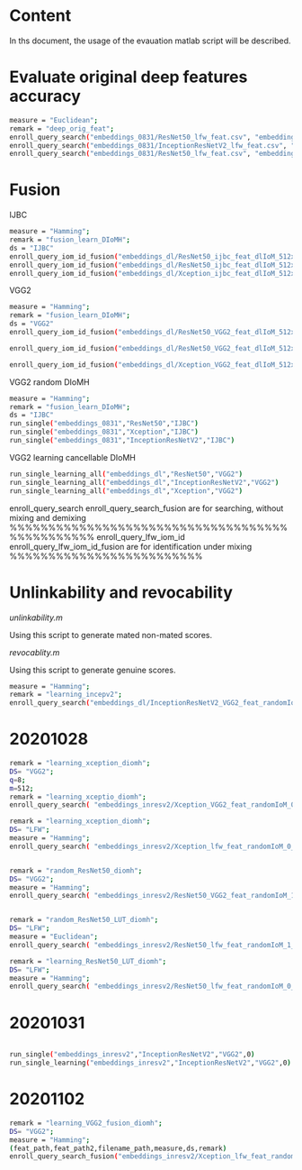 # Content
In ths document, the usage of the evauation matlab script will be described.

# Evaluate original deep features accuracy
```bash
measure = "Euclidean";
remark = "deep_orig_feat";
enroll_query_search("embeddings_0831/ResNet50_lfw_feat.csv", "embeddings_0831/ResNet50_lfw_name.txt",measure,"LFW",remark);
enroll_query_search("embeddings_0831/InceptionResNetV2_lfw_feat.csv", "embeddings_0831/ResNet50_lfw_name.txt",measure,"LFW",remark);
enroll_query_search("embeddings_0831/ResNet50_lfw_feat.csv", "embeddings_0831/ResNet50_lfw_name.txt",measure,"LFW",remark);

```

# Fusion

IJBC 

```bash
measure = "Hamming";
remark = "fusion_learn_DIoMH";
ds = "IJBC"
enroll_query_iom_id_fusion("embeddings_dl/ResNet50_ijbc_feat_dlIoM_512x8.csv","embeddings_dl/InceptionResNetV2_ijbc_feat_dlIoM_512x8.csv","embeddings_dl/ResNet50_ijbc_name_dl_256x8.txt",measure,ds,remark)
enroll_query_iom_id_fusion("embeddings_dl/ResNet50_ijbc_feat_dlIoM_512x8.csv","embeddings_dl/Xception_ijbc_feat_dlIoM_512x8.csv","embeddings_dl/ResNet50_ijbc_name_dl_256x8.txt",measure,ds,remark)
enroll_query_iom_id_fusion("embeddings_dl/Xception_ijbc_feat_dlIoM_512x8.csv","embeddings_dl/InceptionResNetV2_ijbc_feat_dlIoM_512x8.csv","embeddings_dl/ResNet50_ijbc_name_dl_256x8.txt",measure,ds,remark)
```

VGG2

```bash
measure = "Hamming";
remark = "fusion_learn_DIoMH";
ds = "VGG2"
enroll_query_iom_id_fusion("embeddings_dl/ResNet50_VGG2_feat_dlIoM_512x8.csv","embeddings_dl/InceptionResNetV2_VGG2_feat_dlIoM_512x8.csv","embeddings_dl/ResNet50_VGG2_name_dl_256x8.txt",measure,ds,remark)

enroll_query_iom_id_fusion("embeddings_dl/ResNet50_VGG2_feat_dlIoM_512x8.csv","embeddings_dl/Xception_VGG2_feat_dlIoM_512x8.csv","embeddings_dl/ResNet50_VGG2_name_dl_256x8.txt",measure,ds,remark)

enroll_query_iom_id_fusion("embeddings_dl/Xception_VGG2_feat_dlIoM_512x8.csv","embeddings_dl/InceptionResNetV2_VGG2_feat_dlIoM_512x8.csv","embeddings_dl/ResNet50_VGG2_name_dl_256x8.txt",measure,ds,remark)

```
VGG2 random DIoMH 
```bash
measure = "Hamming";
remark = "fusion_learn_DIoMH";
ds = "IJBC"
run_single("embeddings_0831","ResNet50","IJBC")  
run_single("embeddings_0831","Xception","IJBC")  
run_single("embeddings_0831","InceptionResNetV2","IJBC")  
```

VGG2 learning cancellable DIoMH 
```bash
run_single_learning_all("embeddings_dl","ResNet50","VGG2")
run_single_learning_all("embeddings_dl","InceptionResNetV2","VGG2")
run_single_learning_all("embeddings_dl","Xception","VGG2")
```

enroll_query_search
enroll_query_search_fusion
are for searching, without mixing and demixing
%%%%%%%%%%%%%%%%%%%%%%%%%%%%%%%%%%%%%%%%%%%%%%%
enroll_query_lfw_iom_id
enroll_query_lfw_iom_id_fusion
are for identification under mixing
%%%%%%%%%%%%%%%%%%%%%%%%%


# Unlinkability and revocability

_unlinkability.m_

Using this script to generate mated non-mated scores.

_revocablity.m_

Using this script to generate genuine scores.




```bash
measure = "Hamming";
remark = "learning_incepv2";
enroll_query_search("embeddings_dl/InceptionResNetV2_VGG2_feat_randomIoM_0_LUT_0_512x8.csv", "embeddings_dl/InceptionResNetV2_VGG2_name_randomIoM_0_LUT_0_512x8.txt",measure,"VGG2",remark);

```


# 20201028
```bash
remark = "learning_xception_diomh";                      
DS= "VGG2";                                            
q=8;                                                                                                                      
m=512;     
remark = "learning_xceptio_diomh";  
enroll_query_search( "embeddings_inresv2/Xception_VGG2_feat_randomIoM_0_LUT_0_512x8.csv", "embeddings_inresv2/Xception_VGG2_name_randomIoM_0_LUT_0_512x8.txt",measure,DS,remark);

remark = "learning_xception_diomh";                      
DS= "LFW";    
measure = "Hamming";
enroll_query_search( "embeddings_inresv2/Xception_lfw_feat_randomIoM_0_LUT_0_512x8.csv", "embeddings_inresv2/Xception_lfw_name_randomIoM_0_LUT_0_512x8.txt",measure,DS,remark);


remark = "random_ResNet50_diomh";                      
DS= "VGG2";    
measure = "Hamming";
enroll_query_search( "embeddings_inresv2/ResNet50_VGG2_feat_randomIoM_1_LUT_0_512x8.csv", "embeddings_inresv2/ResNet50_VGG2_name_randomIoM_0_LUT_0_512x8.txt",measure,DS,remark);


remark = "random_ResNet50_LUT_diomh";                      
DS= "LFW";    
measure = "Euclidean";
enroll_query_search( "embeddings_inresv2/ResNet50_lfw_feat_randomIoM_1_LUT_3_512x8.csv", "embeddings_inresv2/ResNet50_lfw_name_randomIoM_1_LUT_3_512x8.txt",measure,DS,remark);

remark = "learning_ResNet50_LUT_diomh";                      
DS= "LFW";    
measure = "Hamming";
enroll_query_search( "embeddings_inresv2/ResNet50_lfw_feat_randomIoM_0_LUT_3_512x8.csv", "embeddings_inresv2/ResNet50_lfw_name_randomIoM_0_LUT_3_512x8.txt",measure,DS,remark);

```

# 20201031

```bash

run_single("embeddings_inresv2","InceptionResNetV2","VGG2",0)
run_single_learning("embeddings_inresv2","InceptionResNetV2","VGG2",0)

```


# 20201102

```bash
remark = "learning_VGG2_fusion_diomh";                      
DS= "VGG2";    
measure = "Hamming";
(feat_path,feat_path2,filename_path,measure,ds,remark)
enroll_query_search_fusion("embeddings_inresv2/Xception_lfw_feat_randomIoM_0_LUT_0_512x8.csv","embeddings_inresv2/InceptionResNetV2_lfw_feat_randomIoM_0_LUT_0_512x8.csv")

```
